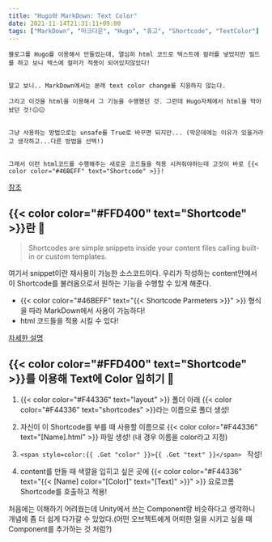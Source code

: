 ```yaml
---
title: "Hugo와 MarkDown: Text Color"
date: 2021-11-14T21:31:11+09:00
tags: ["MarkDown", "마크다운", "Hugo", "휴고", "Shortcode", "TextColor"]
---
```

    블로그를 Hugo를 이용해서 만들었는데, 열심히 html 코드로 텍스트에 컬러를 넣었지만 빌드를 하고 보니 텍스에 컬러가 적용이 되어있지않았다!


    알고 보니.. MarkDown에서는 본래 text color change를 지원하지 않는다.
    
    그리고 이것을 html을 이용해서 그 기능을 수행했던 것. 그런데 Hugo자체에서 html을 막아놨던 것!😑😑


    그냥 사용하는 방법으로는 unsafe를 True로 바꾸면 되지만... (막은데에는 이유가 있을거라고 생각하고...다른 방법을 선택!)


    그래서 이런 html코드를 수행해주는 새로운 코드들을 적용 시켜줘야하는데 고것이 바로 {{< color color="#46BEFF" text="Shortcode" >}}!
[참조]("https://gohugo.io/getting-started/configuration-markup#goldmark")

## {{< color color="#FFD400" text="Shortcode" >}}란 🧐
> Shortcodes are simple snippets inside your content files calling built-in or custom templates.


여기서 snippet이란 재사용이 가능한 소스코드이다. 우리가 작성하는 content안에서 이 Shortcode를 불러옴으로서 원하는 기능을 수행할 수 있게 해준다.

- {{< color color="#46BEFF" text="{{< Shortcode Parmeters >}}" >}} 형식을 따라 MarkDown에서 사용이 가능하다!
-  html 코드들을 적용 시킬 수 있다!

[자세한 설명]("https://gohugo.io/content-management/shortcodes/")

## {{< color color="#FFD400" text="Shortcode" >}}를 이용해 Text에 Color 입히기 🎨
1.  {{< color color="#F44336" text="layout" >}} 폴더 아래 {{< color color="#F44336" text="shortcodes" >}}라는 이름으로 폴더 생성!


2. 자신이 이 Shortcode를 부를 때 사용할 이름으로 {{< color color="#F44336" text="[Name].html" >}} 파일 생성! (내 경우 이름을 color라고 지정)


3.  `<span style=color:{{ .Get "color" }}>{{ .Get "text" }}</span> ` 작성!


4. content를 만들 때 색깔을 입히고 싶은 곳에 {{< color color="#F44336" text="{{< [Name] color=\"[Color]\" text=\"[Text]\" >}}" >}} 요로코롬  Shortcode를 호출하고 적용!


처음에는 이해하기 어려웠는데 Unity에서 쓰는 Component랑 비슷하다고 생각하니 개념에 좀 더 쉽게 다가갈 수 있었다.(어떤 오브젝트에게 어떠한 일을 시키고 싶을 때 Component를 추가하는 것 처럼?)